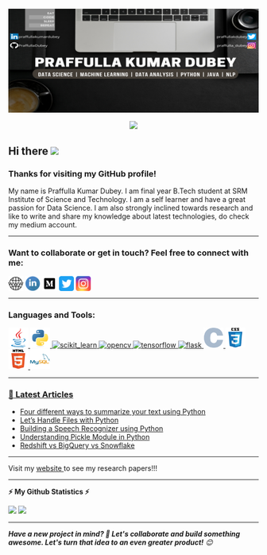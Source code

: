 <!--
**PraffullaDubey/PraffullaDubey** is a ✨ _special_ ✨ repository because its `README.md` (this file) appears on your GitHub profile.

Here are some ideas to get you started:

- 🔭 I’m currently working on ...
- 🌱 I’m currently learning ...
- 👯 I’m looking to collaborate on ...
- 🤔 I’m looking for help with ...
- 💬 Ask me about ...
- 📫 How to reach me: ...
- 😄 Pronouns: ...
- ⚡ Fun fact: ...
-->

![Banner](https://github.com/PraffullaDubey/PraffullaDubey/blob/main/Github-Profile-Cover.png)

<!-- retro visitor counter -->  
<p align="center">   
  <img src="https://profile-counter.glitch.me/{PraffullaDubey}/count.svg" />  
</p>  

<!-- ### Hi there 👋 -->

<!-- welcome message with gif -->  
<h2>Hi there <img src="https://media.giphy.com/media/hvRJCLFzcasrR4ia7z/giphy.gif" width="25px"></h2>

<h3>Thanks for visiting my GitHub profile!</h3> 

<!-- About me -->  
<p> My name is Praffulla Kumar Dubey. I am final year B.Tech student at SRM Institute of Science and Technology. I am a self learner and have a great passion for Data Science. I am also strongly inclined towards research and like to write and share my knowledge about latest technologies, do check my medium account. </p>

<hr>
<!-- Social Links --> 

<h3 align="left">Want to collaborate or get in touch? Feel free to connect with me:</h3>  
<p align="left">

<a href = "https://praffulladubey.github.io/" target="blank"><img align="center" src="https://github.com/PraffullaDubey/PraffullaDubey/blob/main/assets/web.svg" alt="PraffullaDubey" height="30" width="30" /></a>
<a href="https://www.linkedin.com/in/praffullakumardubey/" target="blank"><img align="center" src="https://github.com/PraffullaDubey/PraffullaDubey/blob/main/assets/linkedin.svg" alt="PraffullaDubey" height="30" width="30" /></a>
<a href = "https://praffullakrdubey.medium.com/" target="blank"><img align="center" src="https://github.com/PraffullaDubey/PraffullaDubey/blob/main/assets/medium.svg" alt="PraffullaDubey" height="30" width="30" /></a>
<a href="https://twitter.com/praffullakdubey" target="blank"><img align="center" src="https://github.com/PraffullaDubey/PraffullaDubey/blob/main/assets/twitter.svg" alt="PraffullaDubey" height="30" width="30" /></a>
<a href="https://instagram.com/praffulla_dubey" target="blank"><img align="center" src="https://github.com/PraffullaDubey/PraffullaDubey/blob/main/assets/instagram.svg" alt="PraffullaDubey" height="30" width="30" /></a>  

</p>

<hr>
<!-- Languages and Tools section --> 
<h3 align="left">Languages and Tools:</h3>
<p align="left"> <a href="https://www.java.com" target="_blank"> <img src="https://raw.githubusercontent.com/devicons/devicon/master/icons/java/java-original.svg" alt="java" width="40" height="40"/> </a> <a href="https://www.python.org" target="_blank"> <img src="https://raw.githubusercontent.com/devicons/devicon/master/icons/python/python-original.svg" alt="python" width="40" height="40"/> </a> <a href="https://scikit-learn.org/" target="_blank"> <img src="https://upload.wikimedia.org/wikipedia/commons/0/05/Scikit_learn_logo_small.svg" alt="scikit_learn" width="40" height="40"/> </a> <a href="https://opencv.org/" target="_blank"> <img src="https://www.vectorlogo.zone/logos/opencv/opencv-icon.svg" alt="opencv" width="40" height="40"/> </a>  <a href="https://www.tensorflow.org" target="_blank"> <img src="https://www.vectorlogo.zone/logos/tensorflow/tensorflow-icon.svg" alt="tensorflow" width="40" height="40"/> </a>  <a href="https://flask.palletsprojects.com/" target="_blank"> <img src="https://www.vectorlogo.zone/logos/pocoo_flask/pocoo_flask-icon.svg" alt="flask" width="40" height="40"/> </a> <a href="https://www.cprogramming.com/" target="_blank"> <img src="https://raw.githubusercontent.com/devicons/devicon/master/icons/c/c-original.svg" alt="c" width="40" height="40"/> </a> <a href="https://www.w3schools.com/css/" target="_blank"> <img src="https://raw.githubusercontent.com/devicons/devicon/master/icons/css3/css3-original-wordmark.svg" alt="css3" width="40" height="40"/> </a> <a href="https://www.w3.org/html/" target="_blank"> <img src="https://raw.githubusercontent.com/devicons/devicon/master/icons/html5/html5-original-wordmark.svg" alt="html5" width="40" height="40"/> </a>  </a> <a href="https://www.mysql.com/" target="_blank"> <img src="https://raw.githubusercontent.com/devicons/devicon/master/icons/mysql/mysql-original-wordmark.svg" alt="mysql" width="40" height="40"/> 
</p>

<hr>
<!-- Latest articles -->

### 📕 Latest Articles
<!-- BLOG-POST-LIST:START -->
- [Four different ways to summarize your text using Python](https://medium.datadriveninvestor.com/four-different-ways-to-summarize-your-text-using-python-6a6bcabc1402?source=rss-63b9278b4036------2)
- [Let’s Handle Files with Python](https://medium.datadriveninvestor.com/lets-handle-files-with-python-e195370409d8?source=rss-63b9278b4036------2)
- [Building a Speech Recognizer using Python](https://medium.datadriveninvestor.com/building-a-speech-recognizer-using-python-ec155a5bc6ce?source=rss-63b9278b4036------2)
- [Understanding Pickle Module in Python](https://praffullakrdubey.medium.com/understanding-pickle-module-in-python-6229caa6f39e?source=rss-63b9278b4036------2)
- [Redshift vs BigQuery vs Snowflake](https://praffullakrdubey.medium.com/redshift-vs-bigquery-vs-snowflake-1455f389c99f?source=rss-63b9278b4036------2)
<!-- BLOG-POST-LIST:END -->


<hr>
<p> Visit my <a href = "https://praffulladubey.github.io/#testimonials"> website </a> to see my research papers!!!</p>
<hr>

<!-- GitHub stats -->  
<b>⚡ My Github Statistics ⚡</b>

<p>  
<!-- GitHub Stats -->  
<img height="180em" src="https://github-readme-stats.vercel.app/api?username=PraffullaDubey&count_private=true&theme=blueberry&show_icons=true&hide_border=true" />

<!-- Most Used Languages -->  
<img height="180em" src="https://github-readme-stats.vercel.app/api/top-langs/?username=PraffullaDubey&theme=blueberry&exclude_repo=KNN-Image-Classification&show_icons=true&hide_border=false&layout=compact&langs_count=8"/>  
</p>  


<!-- Comment -->
<hr>
<!-- Footer Section -->
<em><b>Have a new project in mind? 🤔 Let's collaborate and build something awesome. Let's turn that idea to an even greater product!</b> 😊 </em>

